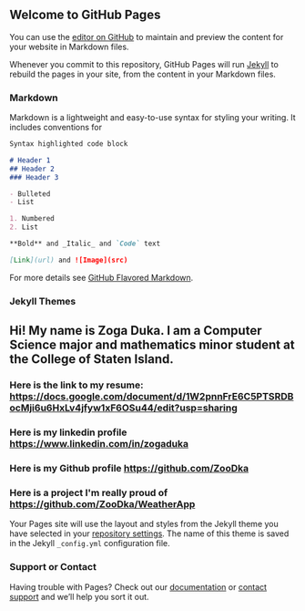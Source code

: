 ## Welcome to GitHub Pages

You can use the [editor on GitHub](https://github.com/ZooDka/zogaduka.github.io/edit/gh-pages/index.md) to maintain and preview the content for your website in Markdown files.

Whenever you commit to this repository, GitHub Pages will run [Jekyll](https://jekyllrb.com/) to rebuild the pages in your site, from the content in your Markdown files.

### Markdown

Markdown is a lightweight and easy-to-use syntax for styling your writing. It includes conventions for

```markdown
Syntax highlighted code block

# Header 1
## Header 2
### Header 3

- Bulleted
- List

1. Numbered
2. List

**Bold** and _Italic_ and `Code` text

[Link](url) and ![Image](src)
```

For more details see [GitHub Flavored Markdown](https://guides.github.com/features/mastering-markdown/).

### Jekyll Themes
## Hi! My name is Zoga Duka. I am a Computer Science major and mathematics minor student at the College of Staten Island.
### Here is the link to my resume: https://docs.google.com/document/d/1W2pnnFrE6C5PTSRDBocMji6u6HxLv4jfyw1xF6OSu44/edit?usp=sharing
### Here is my linkedin profile  https://www.linkedin.com/in/zogaduka
### Here is my Github profile https://github.com/ZooDka
### Here is a project I'm really proud of https://github.com/ZooDka/WeatherApp
Your Pages site will use the layout and styles from the Jekyll theme you have selected in your [repository settings](https://github.com/ZooDka/zogaduka.github.io/settings/pages). The name of this theme is saved in the Jekyll `_config.yml` configuration file.

### Support or Contact

Having trouble with Pages? Check out our [documentation](https://docs.github.com/categories/github-pages-basics/) or [contact support](https://support.github.com/contact) and we’ll help you sort it out.
